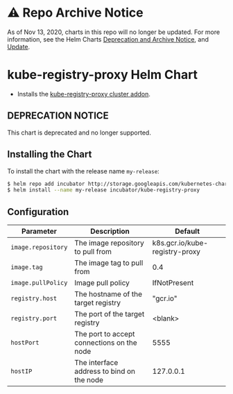 # ⚠️ Repo Archive Notice

As of Nov 13, 2020, charts in this repo will no longer be updated.
For more information, see the Helm Charts [Deprecation and Archive Notice](https://github.com/nholuongut/Helmcharts#%EF%B8%8F-deprecation-and-archive-notice), and [Update](https://helm.sh/blog/charts-repo-deprecation/).

# kube-registry-proxy Helm Chart

* Installs the [kube-registry-proxy cluster addon](https://github.com/kubernetes/kubernetes/tree/master/cluster/addons/registry).

## DEPRECATION NOTICE

This chart is deprecated and no longer supported.

## Installing the Chart

To install the chart with the release name `my-release`:

```bash
$ helm repo add incubator http://storage.googleapis.com/kubernetes-charts-incubator
$ helm install --name my-release incubator/kube-registry-proxy
```

## Configuration

| Parameter          | Description                                | Default                                      |
|--------------------|--------------------------------------------|----------------------------------------------|
| `image.repository` | The image repository to pull from          | k8s.gcr.io/kube-registry-proxy               |
| `image.tag`        | The image tag to pull from                 | 0.4                                          |
| `image.pullPolicy` | Image pull policy                          | IfNotPresent                                 |
| `registry.host`    | The hostname of the target registry        | "gcr.io"                                     |
| `registry.port`    | The port of the target registry            | \<blank>                                     |
| `hostPort`         | The port to accept connections on the node | 5555                                         |
| `hostIP`           | The interface address to bind on the node  | 127.0.0.1                                    |
